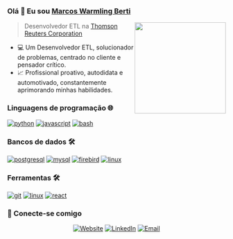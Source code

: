 ### Olá 👋 Eu sou [Marcos Warmling Berti](https://marcoswarmling.net.br/)

<img align='right' src="https://media.giphy.com/media/M9gbBd9nbDrOTu1Mqx/giphy.gif" width="210">

> Desenvolvedor ETL na [Thomson Reuters Corporation](https://www.thomsonreuters.com.br)

- 💻 Um Desenvolvedor ETL, solucionador de problemas, centrado no cliente e pensador crítico.
- 📈 Profissional proativo, autodidata e automotivado, constantemente aprimorando minhas habilidades.

### Linguagens de programação 🌐
<a href="https://github.com/marcoswb"><img src="https://img.shields.io/badge/python-FFFF00.svg?style=for-the-badge&logo=python&logoColor=0768a8&labelColor=ffffff" alt="python"></a>
<a href="https://github.com/marcoswb"><img src="https://img.shields.io/badge/JS-f5f542.svg?style=for-the-badge&logo=javascript&logoColor=f5f542&labelColor=ffffff" alt="javascript"></a>
<a href="https://github.com/marcoswb"><img src="https://img.shields.io/badge/BASH-4a5057.svg?style=for-the-badge&logo=gnu-bash&logoColor=4a5057&labelColor=ffffff" alt="bash"></a>

### Bancos de dados 🛠️

<a href="https://github.com/marcoswb"><img src="https://img.shields.io/badge/postgresql-6566ba.svg?style=for-the-badge&logo=postgresql&logoColor=6566ba&labelColor=ffffff" alt="postgresql"></a>
<a href="https://github.com/marcoswb"><img src="https://img.shields.io/badge/mysql-3aabe8.svg?style=for-the-badge&logo=mysql&logoColor=3aabe8&labelColor=ffffff" alt="mysql"></a>
<a href="https://github.com/marcoswb"><img src="https://img.shields.io/badge/firebird-6566ba.svg?style=for-the-badge&logo=firebird&logoColor=6566ba&labelColor=ffffff" alt="firebird"></a>
<a href="https://github.com/marcoswb"><img src="https://img.shields.io/badge/sqlite-1daede.svg?style=for-the-badge&logo=sqlite&logoColor=1daede&labelColor=ffffff" alt="linux"></a>

### Ferramentas 🛠️

<a href="https://github.com/marcoswb"><img src="https://img.shields.io/badge/git-F05032.svg?style=for-the-badge&logo=git&logoColor=F05032&labelColor=ffffff" alt="git"></a>
<a href="https://github.com/marcoswb"><img src="https://img.shields.io/badge/Linux-FCC624?style=for-the-badge&logo=linux&logoColor=1DAFB&labelColor=ffffff" alt="linux"></a>
<a href="https://github.com/marcoswb"><img src="https://img.shields.io/badge/react-61DAFB.svg?style=for-the-badge&logo=react&logoColor=61DAFB&labelColor=ffffff" alt="react"></a>


<h3> 🤝 Conecte-se comigo </h3>

<p align="center">
<a href="https://marcoswarmling.net.br/" target="_blank"><img alt="Website" src="https://img.shields.io/badge/Website-marcoswarmling.net.br-blue?style=flat&logo=google-chrome"></a>
<a href="https://www.linkedin.com/in/marcos-warmling/" target="_blank"><img alt="LinkedIn" src="https://img.shields.io/badge/LinkedIn-@marcoswarmling-blue?style=flat&logo=linkedin"></a>
<a href="mailto:marcos_wb@outlook.com"><img alt="Email" src="https://img.shields.io/badge/Email-marcos_wb@outlook.com-blue?style=flat&logo=gmail"></a>
</p>
